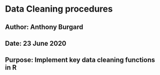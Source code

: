 # Data Cleaning procedures

## Author: Anthony Burgard
## Date: 23 June 2020
## Purpose: Implement key data cleaning functions in R